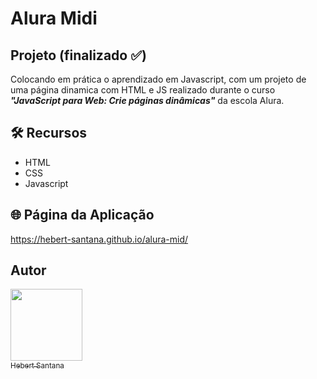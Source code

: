 # Alura Midi
## Projeto (finalizado :white_check_mark:)

Colocando em prática o aprendizado em Javascript, com um projeto de uma página dinamica com HTML e JS realizado durante o curso <strong><em>"JavaScript para Web: Crie páginas dinâmicas"</strong></em> da escola Alura.

## 🛠️ Recursos

* HTML
* CSS
* Javascript

## 🌐 Página da Aplicação

<https://hebert-santana.github.io/alura-mid/>

## Autor

[<img src="https://avatars.githubusercontent.com/u/102166830?v=4" width=115><br><sub>Hebert Santana</sub>](https://github.com/hebert-santana)

